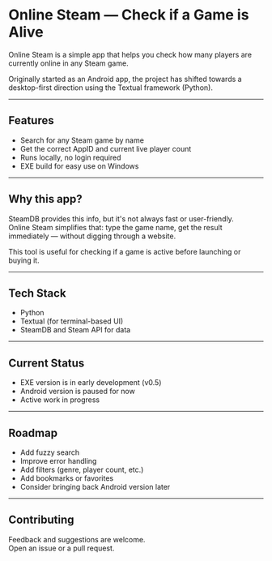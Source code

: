 # Online Steam — Check if a Game is Alive

Online Steam is a simple app that helps you check how many players are currently online in any Steam game.

Originally started as an Android app, the project has shifted towards a desktop-first direction using the Textual framework (Python).

---

## Features

- Search for any Steam game by name
- Get the correct AppID and current live player count
- Runs locally, no login required
- EXE build for easy use on Windows

---

## Why this app?

SteamDB provides this info, but it's not always fast or user-friendly.  
Online Steam simplifies that: type the game name, get the result immediately — without digging through a website.

This tool is useful for checking if a game is active before launching or buying it.

---

## Tech Stack

- Python
- Textual (for terminal-based UI)
- SteamDB and Steam API for data

---

## Current Status

- EXE version is in early development (v0.5)
- Android version is paused for now
- Active work in progress

---

## Roadmap

- Add fuzzy search
- Improve error handling
- Add filters (genre, player count, etc.)
- Add bookmarks or favorites
- Consider bringing back Android version later

---

## Contributing

Feedback and suggestions are welcome.  
Open an issue or a pull request.